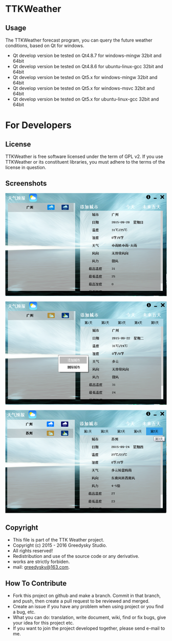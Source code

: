 # TTKWeather

Usage
----
The TTKWeather forecast program, you can query the future weather conditions, based on Qt for windows.
 * Qt develop version be tested on Qt4.8.7 for windows-mingw 32bit and 64bit
 * Qt develop version be tested on Qt4.8.6 for ubuntu-linux-gcc 32bit and 64bit
 * Qt develop version be tested on Qt5.x for windows-mingw 32bit and 64bit
 * Qt develop version be tested on Qt5.x for windows-msvc 32bit and 64bit
 * Qt develop version be tested on Qt5.x for ubuntu-linux-gcc 32bit and 64bit
 
# For Developers

License
---
TTKWeather is free software licensed under the term of GPL v2. If you use TTKWeather or its constituent libraries, you must adhere to the terms of the license in question.

Screenshots
----

![Rungholt](https://github.com/Greedysky/Resource/blob/master/Screen/TTKWeather/1.png?raw=true)

![Rungholt](https://github.com/Greedysky/Resource/blob/master/Screen/TTKWeather/2.png?raw=true)

![Rungholt](https://github.com/Greedysky/Resource/blob/master/Screen/TTKWeather/3.png?raw=true)


Copyright
-------
 * This file is part of the TTK Weather project.
 * Copyright (c) 2015 - 2016 Greedysky Studio.
 * All rights reserved!
 * Redistribution and use of the source code or any derivative.
 * works are strictly forbiden.
 * mail: greedysky@163.com.
 
How To Contribute
-------
 * Fork this project on github and make a branch. Commit in that branch, and push, then create a pull request to be reviewed and merged.
 * Create an issue if you have any problem when using project or you find a bug, etc.
 * What you can do: translation, write document, wiki, find or fix bugs, give your idea for this project etc.
 * If you want to join the project developed together, please send e-mail to me.